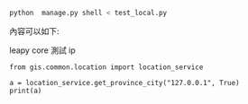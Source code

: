 
```python
python  manage.py shell < test_local.py
```

內容可以如下:

leapy core 測試 ip
```
from gis.common.location import location_service

a = location_service.get_province_city("127.0.0.1", True)
print(a)
```